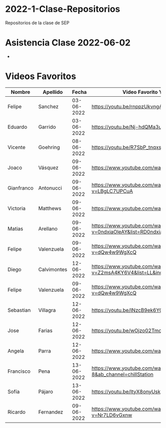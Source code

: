 # 2022-1-Clase-Repositorios
Repositorios de la clase de SEP

# Asistencia Clase 2022-06-02

- 


# Videos Favoritos

| Nombre | Apellido | Fecha      | Video Favorito YouTube       |
| ------ | -------- | ---------- | ---------------------------- |
| Felipe | Sanchez  | 03-06-2022 | https://youtu.be/rnppzUkvngA |
| Eduardo | Garrido | 03-06-2022 | https://youtu.be/Nj-hdQMa3uA |
| Vicente | Goehring | 08-06-2022 | https://youtu.be/R7SbP_tnqxs |
| Joaco  | Vásquez  | 09-06-2022 | https://www.youtube.com/watch?v=nbY_aP-alkw |
| Gianfranco | Antonucci  | 09-06-2022 | https://www.youtube.com/watch?v=LBgLC7UPCuA |
| Victoria | Matthews  | 09-06-2022 | https://www.youtube.com/watch?v=Yfsslx6y6gU |
| Matias | Arellano | 09-06-2022 | https://www.youtube.com/watch?v=0ndxiaOleAY&list=RD0ndxiaOleAY&start_radio=1 |
| Felipe | Valenzuela  | 09-06-2022 | https://www.youtube.com/watch?v=dQw4w9WgXcQ |
| Diego | Calvimontes  | 12-06-2022 | https://www.youtube.com/watch?v=Z2msA4KY6V4&list=LL&index=22 |
| Felipe | Valenzuela  | 09-06-2022 | https://www.youtube.com/watch?v=dQw4w9WgXcQ |
| Sebastian | Villagra | 12-06-2022 | https://youtu.be/INzcB9ek6YQ |
| Jose | Farias  | 12-06-2022 | https://youtu.be/wOjzo02Tmck |
| Angela | Parra | 12-06-2022 | https://www.youtube.com/watch?v=nT8KGYVurIU |
| Francisco | Pena | 13-06-2022 | https://www.youtube.com/watch?v=4feUSTS21-8&ab_channel=chillStation |
| Sofía | Pájaro | 13-06-2022 | https://youtu.be/ItyX8onyUsk |
| Ricardo | Fernandez  | 09-06-2022 | https://www.youtube.com/watch?v=Nr7LD6vGxnw |
